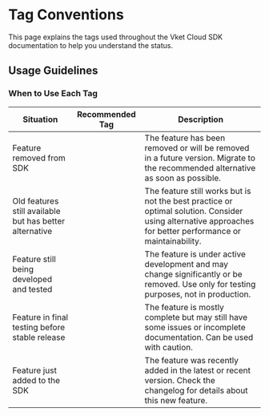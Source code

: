 # Tag Conventions

This page explains the tags used throughout the Vket Cloud SDK documentation to help you understand the status.

## Usage Guidelines

### When to Use Each Tag

| Situation | Recommended Tag | Description |
|-----------|----------------|-------------|
| Feature removed from SDK | <!-- md:deprecated --> | The feature has been removed or will be removed in a future version. Migrate to the recommended alternative as soon as possible. |
| Old features still available but has better alternative | <!-- md:unrecommended --> | The feature still works but is not the best practice or optimal solution. Consider using alternative approaches for better performance or maintainability. |
| Feature still being developed and tested | <!-- md:experimental --> | The feature is under active development and may change significantly or be removed. Use only for testing purposes, not in production. |
| Feature in final testing before stable release | <!-- md:beta --> | The feature is mostly complete but may still have some issues or incomplete documentation. Can be used with caution. |
| Feature just added to the SDK | <!-- md:new --> | The feature was recently added in the latest or recent version. Check the changelog for details about this new feature. |
